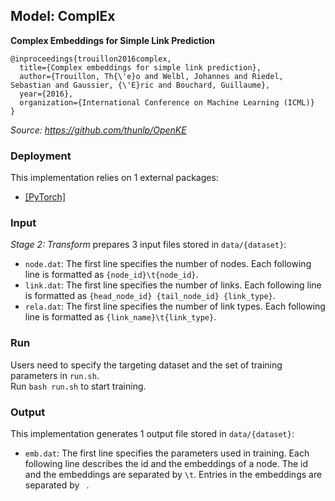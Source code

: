 ## Model: ComplEx

**Complex Embeddings for Simple Link Prediction**
```
@inproceedings{trouillon2016complex,
  title={Complex embeddings for simple link prediction},
  author={Trouillon, Th{\'e}o and Welbl, Johannes and Riedel, Sebastian and Gaussier, {\'E}ric and Bouchard, Guillaume},
  year={2016},
  organization={International Conference on Machine Learning (ICML)}
}
```

*Source: https://github.com/thunlp/OpenKE*

### Deployment

This implementation relies on 1 external packages:
- <a href="https://pytorch.org/">[PyTorch]</a>

### Input

*Stage 2: Transform* prepares 3 input files stored in ```data/{dataset}```:
- ```node.dat```: The first line specifies the number of nodes. Each following line is formatted as ```{node_id}\t{node_id}```.
- ```link.dat```: The first line specifies the number of links. Each following line is formatted as ```{head_node_id} {tail_node_id} {link_type}```.
- ```rela.dat```: The first line specifies the number of link types. Each following line is formatted as ```{link_name}\t{link_type}```.

### Run

Users need to specify the targeting dataset and the set of training parameters in ```run.sh```. <br /> 
Run ```bash run.sh``` to start training.

### Output

This implementation generates 1 output file stored in ```data/{dataset}```:
- ```emb.dat```: The first line specifies the parameters used in training. Each following line describes the id and the embeddings of a node. The id and the embeddings are separated by ```\t```. Entries in the embeddings are separated by ``` ```.